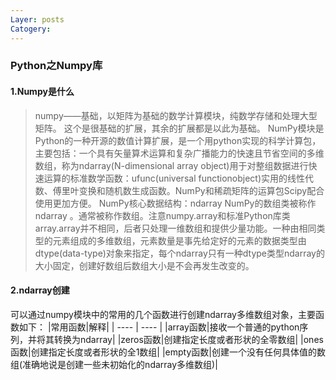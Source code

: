 ```yaml
---
Layer: posts
Catogery: 
---
```




### Python之Numpy库

#### 1.Numpy是什么

> numpy——基础，以矩阵为基础的数学计算模块，纯数学存储和处理大型矩阵。 这个是很基础的扩展，其余的扩展都是以此为基础。
> NumPy模块是Python的一种开源的数值计算扩展，是一个用python实现的科学计算包，主要包括：一个具有矢量算术运算和复杂广播能力的快速且节省空间的多维数组，称为ndarray(N-dimensional array object)用于对整组数据进行快速运算的标准数学函数：ufunc(universal functionobject)实用的线性代数、傅里叶变换和随机数生成函数。NumPy和稀疏矩阵的运算包Scipy配合使用更加方便。
> NumPy核心数据结构：ndarray
> NumPy的数组类被称作 ndarray 。通常被称作数组。注意numpy.array和标准Python库类array.array并不相同，后者只处理一维数组和提供少量功能。一种由相同类型的元素组成的多维数组，元素数量是事先给定好的元素的数据类型由dtype(data-type)对象来指定，每个ndarray只有一种dtype类型ndarray的大小固定，创建好数组后数组大小是不会再发生改变的。

#### 2.ndarray创建
可以通过numpy模块中的常用的几个函数进行创建ndarray多维数组对象，主要函数如下：
|常用函数|解释|
| ---- | ---- |
|array函数|接收一个普通的python序列，并将其转换为ndarray|
|zeros函数|创建指定长度或者形状的全零数组|
|ones函数|创建指定长度或者形状的全1数组|
|empty函数|创建一个没有任何具体值的数组(准确地说是创建一些未初始化的ndarray多维数组)|

~~~

~~~

